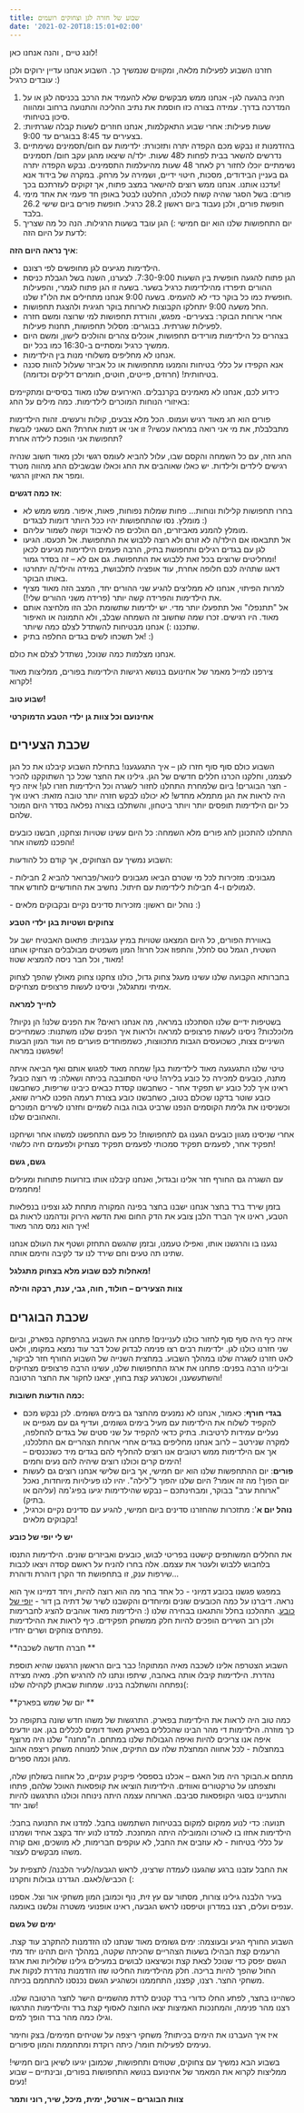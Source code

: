 ```yaml
---
title: שבוע של חזרה לגן וצחוקים רועמים
date: '2021-02-20T18:15:01+02:00'
---
```

לונג טיים , והנה אנחנו כאן! 

חזרנו השבוע לפעילות מלאה, ומקווים שנמשיך כך. השבוע אנחנו עדיין ירוקים ולכן עובדים כרגיל :)

1. חניה בהגעה לגן- אנחנו ממש מבקשים שלא להעמיד את הרכב בכניסה לגן או על המדרכה בדרך. עמידה בצורה כזו חוסמת את נתיב ההליכה והתנועה ברחוב ומהווה סיכון בטיחותי. 
2. שעות פעילות: אחרי שבוע התאקלמות, אנחנו חוזרים לשעות קבלה שגרתיות: בצעירים עד 8:45 בבוגרים עד 9:00. 
3. בהזדמנות זו נבקש מכם הקפדה יתרה ותזכורת: ילדימות עם חום/תסמינים נשימתיים נדרשים להשאר בבית לפחות ל48 שעות. ילד/ה שיצאו מהגן עקב חום/ תסמינים נשימתיים יוכלו לחזור רק לאחר 48 שעות מהיעלמות התסמינים. נבקש הקפדה יתרה גם בעניין הבידודים, מסכות, חיטוי ידיים, ושמירה על מרחק. במקרה של בידוד אנא עדכנו אותנו. אנחנו ממש רוצים להישאר במצב פתוח, אך זקוקים לעזרתכם בכך! 
4. פורים: בשל הסגר שהיה קשוח לכולנו, החלטנו לבטל באופן חד פעמי את אחד מימי חופשת פורים, ולכן נעבוד ביום ראשון 28.2 כרגיל. חופשת פורים ביום שישי 26.2 בלבד. 
5. יום התחפושות שלנו הוא יום חמישי :) הגן עובד בשעות הרגילות. הנה כל מה שצריך לדעת על היום הזה: 

**איך נראה היום הזה**:

* הילדימות מגיעים לגן מחופשים לפי רצונם. 
* הגן פתוח להגעה חופשית בין השעות 7:30-9:00. לצערנו, השנה בשל הגבלת כניסת ההורים תיפרדו מהילדימות כרגיל בשער. בשעה זו הגן פתוח לגמרי, והפעילות חופשית כמו כל בוקר כדי לא להעמיס. בשעה 9:00 אנחנו מתחילים את הלו"ז שלנו.
* החל משעה 9:00 יתחלקו הקבוצות לארוחת בוקר חגיגית ולהצגת תחפושות.
* אחרי ארוחת הבוקר: בצעירים- מפגש, והורדת תחפושות למי שרוצה ומשם חזרה לפעילות שגרתית. בבוגרים: מסלול תחפושות, תחנות פעילות.
* בצהרים כל הילדימות מורידים תחפושות, אוכלים צהרים והולכים לישון, ומשם היום ממשיך כרגיל ומסתיים ב-16:30 כמו בכל יום.
* אנחנו לא מחליפים משלוחי מנות בין הילדימות.
* אנא הקפידו על כללי בטיחות והמנעו מתחפושות או כל אביזר שעלול להוות סכנה בטיחותית! (חרוזים, פייטים, חוטים, חומרים דליקים וכדומה).

 כידוע לכם, אנחנו לא מאמינים בקרנבלים. האירועים שלנו מאוד בסיסיים ומתקיימים באיזורי הנוחות המוכרים לילדימות. כמה מילים על החג:

פורים הוא חג מאוד רגיש ועמוס. הכל מלא צבעים, קולות ורעשים. זהות הילדימות מתבלבלת, את מי אני רואה במראה עכשיו? זו אני או דמות אחרת? האם כשאני לובשת תחפושת אני הופכת לילדה אחרת?

החג הזה, עם כל השמחה והקסם שבו, עלול להביא לעומס רגשי ולכן מאוד חשוב שנהיה רגישים לילדים ולילדות. יש כאלו שאוהבים את החג וכאלו שבשבילם החג מהווה מטרד ומפר את האיזון הרגשי.

**אז כמה דגשים**:

* בחרו תחפושות קלילות ונוחות... פחות שמלות נפוחות, פאות, איפור. ממש ממש לא מומלץ. נסו שהתחפושות יהיו ככל היותר דומות לבגדים :)
* מומלץ להמנע מאביזרים, הם הולכים פה לאיבוד וקשה לשמור עליהם.
* אל תתבאסו אם הילד/ה לא זורם ולא רוצה ללבוש את התחפושת. אל תכעסו. הגיעו לגן עם בגדים רגילים ותחפושת בתיק, הרבה פעמים הילדימות מגיעים לכאן ומחליטים שרוצים בכל זאת ללבוש את התחפושת. גם אם לא – זה בסדר גמור!
* דאגו שתהיה לכם חלופה אחרת, עוד אופציה לתלבושת, במידה והילד/ה יתחרטו באותו הבוקר.
* למרות הפיתוי, אנחנו לא ממליצים להגיע שני ההורים יחד, המצב הזה מאוד מציף את הילדימות והפרידה קשה יותר (פרידה משני ההורים שלי!). 
* אל "תתנפלו" ואל תתפעלו יותר מדי. יש ילדימות שתשומת הלב הזו מלחיצה אותם מאוד. היו רגישים. זכרו שמה שחשוב זה השמחה שבלב, ולא התמונה או האיפור שתכננו :) אנחנו מבטיחות להשתדל לצלם כמה שיותר.
* אל תשכחו לשים בגדים החלפה בתיק! :)

 אנחנו מצלמות כמה שנוכל, נשתדל לצלם את כולם. 

 צירפנו למייל מאמר של אחינועם בנושא רגישות הילדימות בפורים, ממליצות מאוד לקרוא!

**שבוע טוב!**

**אחינועם וכל צוות גן ילדי הטבע הדמוקרטי**

## שכבת הצעירים

השבוע כולם סוף סוף חזרו לגן – איך התגעגענו! בתחילת השבוע קיבלנו את כל הגן לעצמנו, וחלקנו הכרנו חללים חדשים של הגן. גילינו את החצר שכל כך השתוקקנו להכיר - חצר הבוגרים! ביום שלמחרת התחלנו לחזור לשגרה וכל הילדימות חזרו לגן! איזה כיף היה לראות את הגן מתמלא מחדש! לא יכולנו לבקש חזרה יותר טובה מזאת: ראינו איך כל יום הילדימות תופסים יותר ויותר ביטחון, והשתלבו בצורה נפלאה בסדר היום המוכר שלהם.

התחלנו להתכונן לחג פורים מלא השמחה: כל היום עשינו שטויות וצחקנו, חבשנו כובעים והפכנו למשהו אחר!

השבוע נמשיך עם הצחוקים, אך קודם כל להודעות:

\-	מגבונים: מזכירות לכל מי שטרם הביאו מגבונים לינואר/פברואר להביא 2 חבילות לגמולים ו-4 חבילות לילדימות עם חיתול. נחשיב את החודשיים לחודש אחד.

\-	נוהל יום ראשון: מזכירות סדינים נקיים ובקבוקים מלאים :)

**צחוקים ושטיות בגן ילדי הטבע**

באווירת הפורים, כל היום המצאנו שטויות במיץ עגבניות: פתאום האבטיח ישב על השטיח, הגמל טס לחלל, והתפוז אכל חרוז! המון משפטים מבולבלים הצחיקו אותנו מאוד, וכל חבר ניסה להמציא שטוז!

בחברותא הקבועה שלנו עשינו מעגל צחוק גדול, כולנו צחקנו צחוק מאולץ שהפך לצחוק אמיתי ומתגלגל, וניסינו לעשות פרצופים מצחיקים.

**לחייך למראה**

בשטיפות ידיים שלנו הסתכלנו במראה, מה אנחנו רואים? את הפנים שלנו! הן נקיות? מלוכלכות? ניסינו לעשות פרצופים למראה ולראות איך הפנים שלנו משתנות: כשמחייכים השיניים צצות, כשכועסים הגבות מתכווצות, כשמפוחדים פוערים פה ועוד המון הבעות שפגשנו במראה!

טיטי שלנו התגעגעה מאוד לילדימות בגן! שמחה מאוד לפגוש אותם ואף הביאה איתה מתנה, כובעים למכירה כל כובע בלירה! טיטי הסתובבה בכיתה ושאלה: מי רוצה כובע? ראינו איך לכל כובע יש תפקיד אחר - כשחבשנו קסדת כבאים כיבינו שריפות, כשחבשנו כובע שוטר בדקנו שכולם בטוב, כשחבשנו כובע בצורת רעמה הפכנו לאריה שואג, וכשניסינו את גלימת הקוסמים הנפנו שרביט גבוה גבוה לשמיים וחזרנו לשירים המוכרים והאהובים שלנו.

אחרי שניסינו מגוון כובעים הגענו גם לתחפושות! כל פעם התחפשנו למשהו אחר ושיחקנו תפקיד אחר, לפעמים תפקיד סמכותי לפעמים תפקיד מצחיק ולפעמים חיה כלשהי!

**גשם, גשם**

עם השגרה גם החורף חזר אלינו ובגדול, ואנחנו קיבלנו אותו בזרועות פתוחות ומעילים מחממים!

בזמן שירד ברד בחצר אנחנו ישבנו בחצר בפינה המקורה מתחת לגג וצפינו בנפלאות הטבע, ראינו איך הברד הלבן צובע את הדק החום ואת הדשא הירוק ונדהמנו לראות גם איך הוא נמס מהר מאוד!

נגענו בו והרגשנו אותו, ואפילו טעמנו, ובזמן שהגשם התחזק ושטף את העולם אנחנו שתינו תה טעים וחם שירד לנו עד לקיבה וחימם אותה.

**מאחלות לכם שבוע מלא בצחוק מתגלגל!**

**צוות הצעירים – חולוד, חוה, גבי, ענת, רבקה והילה**

## שכבת הבוגרים

איזה כיף היה סוף סוף לחזור כולנו לעניינים! פתחנו את השבוע בהרפתקה בפארק, וביום שני חזרנו כולנו לגן. ילדימות רבים רצו פנימה לבדוק שכל דבר עוד נמצא במקומו, ולאט לאט חזרנו לשגרה שלנו במהלך השבוע. במחצית השנייה של השבוע החורף חזר לביקור, ובילינו הרבה בפנים: פתחנו את ארגז התחפושות שלנו, עשינו הרבה פרצופים מצחיקים והשתעשענו, וכשנרגע קצת בחוץ, יצאנו לחקור את החצר הרטובה!

**כמה הודעות חשובות:**

* **בגדי חורף**: כאמור, אנחנו לא נמנעים מהחצר גם בימים גשומים. לכן נבקש מכם להקפיד לשלוח את הילדימות עם מעיל בימים גשומים, ועדיף גם עם מגפיים או נעליים עמידות לרטיבות. בתיק כדאי להקפיד על שני סטים של בגדים להחלפה, למקרה שנירטב – לרוב אנחנו מחליפים בגדים אחרי ארוחת הצהריים אם התלכלנו, אך אם הילדימות ממש רטובים אנו רוצים להחליף להם בגדים מיד כשנכנסים – הימים קרים וכולנו רוצים שיהיה להם נעים וחמים!
* **פורים**: יום ההתחפשות שלנו הוא יום חמישי, אך ביום שלישי אנחנו רוצים גם לעשות יום הפוך! מה זה אומר? היום שלנו יהפוך ל"לילה". יהיו לנו פעילויות מיוחדות, נאכל "ארוחת ערב" בבוקר, ומבחינתכם – נבקש שהילדימות יגיעו בפיג'מה (עליהם או בתיק).
* **נוהל יום א**': מתזכרות שהחזרנו סדינים ביום חמישי, להגיע עם סדינים נקיים וכרגיל, בקבוקים מלאים!

**יש לי יופי של כובע**

את החללים המשותפים קישטנו בפריטי לבוש, כובעים ואביזרים שונים. הילדימות התנסו בלחבוש ללבוש ולעטר את עצמם. אלה בחרו להניח על ראשם קסדה ויצאו לכבות שירפות ענק, זו בתחפושת חד הקרן דוהרת ודוהרת...

במפגש פגשנו בכובע דמיוני - כל אחד בחר מה הוא רוצה להיות, ויחד דמיינו איך הוא נראה. דיברנו על כמה הכובעים שונים ומיוחדים והקשבנו לשיר של דתיה בן דור - [יופי של כובע](https://www.youtube.com/watch?v=IVpqGNQBiX4). התהלכנו בחלל והתגאנו בבחירה שלנו (: הילדימות מאוד אוהבים להציג לחברימות ולכן רוב השירים הופכים להיות חלק ממשחק תפקידים. כיף לראות את ההילדימות נפתחים צוחקים ושרים יחדיו. 

**חברה חדשה לשכבה **

השבוע הצטרפה אלינו לשכבה מאיה המתוקה! כבר ביום הראשון הרגשנו שהיא תוספת נהדרת. הילדימות קיבלו אותה באהבה, שיתפו ונתנו לה להרגיש חלק. מאיה מצידה נפתחה והשתלבה בנינו. שמחות שבאתן לקהילה שלנו(:

**יום של שמש בפארק **

כמה טוב היה לראות את הילדימות בפארק. התרגשות של משהו חדש שונה בתקופה כל כך מוזרה. הילדימות די מהר הבינו שהכללים בפארק מאוד דומים לכללים בגן. אנו יודעים איפה אנו צריכים להיות ואיפה הגבולות שלנו במתחם. ה"מחנה" שלנו היה מרוצף במחצלות - לכל אחווה המחצלת שלה עם התיקים, אוהל למנוחה משחק ריצפה אהוב מהגן וכמה ספרים.

מתחם א.הבוקר היה מול האגם – אכלנו בספסלי פיקניק ענקיים, כל אחווה בשולחן שלה, ותצפתנו על טרקטורים ואווזים. הילדימות הוציאו את קופסאות האוכל שלהם, פתחו והתעניינו בסוגי הקופסאות סביבם. הארוחה עצמה היתה נינוחה וכולנו התרגשנו להיות שוב יחד!

תנועה: כדי לנוע ממקום למקום בבטיחות השתמשנו בחבל. למדנו את התנועה בחבל: הילדימות אחזו בו לאורכו והמובילה היתה המחנכת. למדנו לנוע יחד בקצב אחיד ושמרנו על כללי בטיחות - לא עוזבים את החבל, לא עוקפים חברימות, לא מושכים, ואם קורה משהו מבקשים לעצור.

את החבל עזבנו ברגע שהגענו לעמדה שרצינו, לראש הגבעה/לעיר הלבנה/ לתצפית על הכביש/לאגם. הגדרנו גבולות וחקרנו (:

בעיר הלבנה גילינו צורות, מסתור עם עץ זית, נוף וכמובן המון משחקי אור וצל. אספנו ענפים ועלים, רצנו במדרון וטיפסנו לראש הגבעה, ראינו אופנועי משטרה וגלשנו באומגה.

**ימים של גשם**

השבוע החורף הגיע ובעוצמה: ימים גשומים מאוד שנתנו לנו הזדמנות להתקרב עוד קצת. הרעמים קצת הבהילו בשעות הצהריים שהכיתה שקטה, במהלך היום תהינו יחד מתי הגשם יפסק כדי שנוכל לצאת קצת וכשיצאנו לבושים במעילים גילינו שלוליות ואת ארגז החול שהפך להיות בריכה. חלק מהילדימות החליטו שזו הזדמנות נהדרת לנקות את משחקי החצר. רצנו, קפצנו, התחממנו וכשהגיע הגשם נכנסנו להתחמם בכיתה.

כשהיינו בחצר, לפתע החלו כדורי ברד קטנים לרדת מהשמיים הישר לחצר הרטובה שלנו. רצנו מהר פנימה, והמחנכות האמיצות יצאו החוצה לאסוף קצת ברד והילדימות התרגשו וגילו כמה מהר ברד הופך למים.

איז איך העברנו את הימים בכיתות? משחקי ריצפה על שטיחים חמימים/ בצק וחימר נעימים לפעילות חומר/ כיתה רוקדת ומתחממת והמון סיפורים.

בשבוע הבא נמשיך עם צחוקים, שטוזים ותחפושות, שכמובן יגיעו לשיאן ביום חמישי! ממליצות לקרוא את המאמר של אחינועם בנושא התחפושות בפורים, ובינתיים – שבוע נעים!

**צוות הבוגרים – אורטל, ימית, מיכל, שיר, רוני ותמר**
